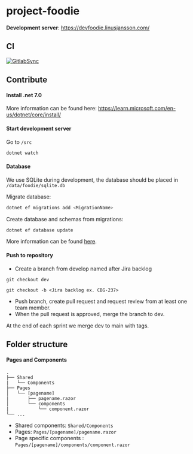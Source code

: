 
# project-foodie
**Development server**: https://devfoodie.linusjansson.com/

## CI
[![GitlabSync](https://github.com/LajnaLegenden/project-foodie/actions/workflows/sync.yml/badge.svg)](https://github.com/LajnaLegenden/project-foodie/actions/workflows/sync.yml)

## Contribute

#### Install .net 7.0
More information can be found here:
https://learn.microsoft.com/en-us/dotnet/core/install/

#### Start development server
Go to `/src`
```bash
dotnet watch
```
#### Database
We use SQLite during development, the database should be placed in `/data/foodie/sqlite.db`
 
Migrate database:
```bash
dotnet ef migrations add <MigrationName>
```

Create database and schemas from migrations:
```bash
dotnet ef database update
```
More information can be found [here](https://learn.microsoft.com/en-us/ef/core/managing-schemas/migrations/?tabs=dotnet-core-cli).

#### Push to repository
- Create a branch from develop named after Jira backlog
```
git checkout dev
```
```
git checkout -b <Jira backlog ex. CBG-237>
```
 
 - Push branch, create pull request and request review from at least one team member.
 - When the pull request is approved, merge the branch to dev. 
 
 At the end of each sprint we merge dev to main with tags. 


## Folder structure

   #### Pages and Components
    .
    ├── Shared
    |	└── Components
    ├── Pages
    │   └── [pagename]
	|		├── pagename.razor
    │   	└── components 
	|			└── component.razor
    └── ...

- Shared components:  `Shared/Components`
- Pages:  `Pages/[pagename]/pagename.razor`
- Page specific components : `Pages/[pagename]/components/component.razor`
